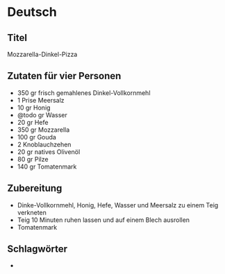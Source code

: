 # Deutsch

## Titel

Mozzarella-Dinkel-Pizza

## Zutaten für vier Personen

* 350 gr frisch gemahlenes Dinkel-Vollkornmehl
* 1 Prise Meersalz
* 10 gr Honig
* @todo gr Wasser
* 20 gr Hefe
* 350 gr Mozzarella
* 100 gr Gouda
* 2 Knoblauchzehen
* 20 gr natives Olivenöl
* 80 gr Pilze
* 140 gr Tomatenmark

## Zubereitung

* Dinke-Vollkornmehl, Honig, Hefe, Wasser und Meersalz zu einem Teig verkneten
* Teig 10 Minuten ruhen lassen und auf einem Blech ausrollen
* Tomatenmark

## Schlagwörter

* <Schlagwort>
